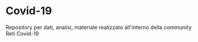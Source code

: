 # Covid-19
Repository per dati, analisi, materiale realizzato all'interno della community Reti Covid-19
